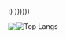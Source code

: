 :) ))))))

<img align="center" src="https://github-readme-stats.vercel.app/api?&username=Arthuring&show_icons=true&hide_title=true&hide_border=true" /><img align="center" alt="Top Langs" src="https://github-readme-stats.vercel.app/api/top-langs/?&username=Arthuring&layout=compact&show_icons=true&hide_border=true&hide=html,scss,css" />